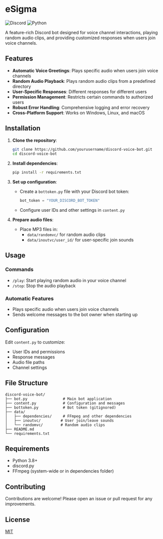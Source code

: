 # eSigma

![Discord](https://img.shields.io/badge/Discord-%235865F2.svg?style=for-the-badge&logo=discord&logoColor=white)
![Python](https://img.shields.io/badge/python-3670A0?style=for-the-badge&logo=python&logoColor=ffdd54)

A feature-rich Discord bot designed for voice channel interactions, playing random audio clips, and providing customized responses when users join voice channels.

## Features

- **Automatic Voice Greetings**: Plays specific audio when users join voice channels
- **Random Audio Playback**: Plays random audio clips from a predefined directory
- **User-Specific Responses**: Different responses for different users
- **Permission Management**: Restricts certain commands to authorized users
- **Robust Error Handling**: Comprehensive logging and error recovery
- **Cross-Platform Support**: Works on Windows, Linux, and macOS

## Installation

1. **Clone the repository**:
   ```bash
   git clone https://github.com/yourusername/discord-voice-bot.git
   cd discord-voice-bot
   ```

2. **Install dependencies**:
   ```bash
   pip install -r requirements.txt
   ```

3. **Set up configuration**:
   - Create a `bottoken.py` file with your Discord bot token:
     ```python
     bot_token = "YOUR_DISCORD_BOT_TOKEN"
     ```
   - Configure user IDs and other settings in `content.py`

4. **Prepare audio files**:
   - Place MP3 files in:
     - `data/randomvc/` for random audio clips
     - `data/inoutvc/user_id/` for user-specific join sounds

## Usage

### Commands

- `/play`: Start playing random audio in your voice channel
- `/stop`: Stop the audio playback

### Automatic Features

- Plays specific audio when users join voice channels
- Sends welcome messages to the bot owner when starting up

## Configuration

Edit `content.py` to customize:

- User IDs and permissions
- Response messages
- Audio file paths
- Channel settings

## File Structure

```
discord-voice-bot/
├── bot.py                # Main bot application
├── content.py            # Configuration and messages
├── bottoken.py           # Bot token (gitignored)
├── data/
│   ├── dependencies/     # FFmpeg and other dependencies
│   ├── inoutvc/         # User join/leave sounds
│   └── randomvc/        # Random audio clips
├── README.md
└── requirements.txt
```

## Requirements

- Python 3.8+
- discord.py
- FFmpeg (system-wide or in dependencies folder)

## Contributing

Contributions are welcome! Please open an issue or pull request for any improvements.

## License

[MIT](https://choosealicense.com/licenses/mit/)